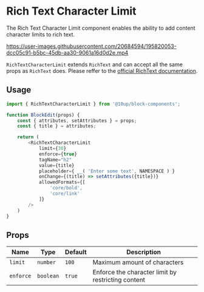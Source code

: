 # Rich Text Character Limit

The Rich Text Character Limit component enables the ability to add content character limits to rich text.



https://user-images.githubusercontent.com/20684594/195820053-dcc05c91-b5bc-45db-aa30-9061a16d0d2e.mp4



`RichTextCharacterLimit` extends `RichText` and can accept all the same props as `RichText` does. Please reffer to the [official RichText documentation](https://developer.wordpress.org/block-editor/reference-guides/richtext/).

## Usage

```js
import { RichTextCharacterLimit } from '@10up/block-components';

function BlockEdit(props) {
    const { attributes, setAttributes } = props;
    const { title } = attributes;

    return (
        <RichTextCharacterLimit
            limit={30}
            enforce={true}
            tagName="h2"
            value={title}
            placeholder={ __( 'Enter some text', NAMESPACE ) }
            onChange={(title) => setAttributes({title})}
            allowedFormats={[
                'core/bold',
                'core/link'
            ]}
        />
    )
}
```

## Props

| Name       | Type              | Default  |  Description                                                   |
| ---------- | ----------------- | -------- | -------------------------------------------------------------- |
| `limit` | `number` | `100` | Maximum amount of characters |
| `enforce` | `boolean` | `true` | Enforce the character limit by restricting content |
